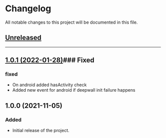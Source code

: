 # Changelog
All notable changes to this project will be documented in this file.

## [Unreleased](https://github.com/Teknasyon-Teknoloji/deepwallkis-react-native-sdk/compare/1.0.0...main)


---


## [1.0.1 (2022-01-28)](https://github.com/Teknasyon-Teknoloji/deepwallkids-react-native-sdk/compare/1.0.0..1.0.1)### Fixed
### fixed
- On android added hasActivity check
- Added new event for android if deepwall init failure happens

## 1.0.0 (2021-11-05)
### Added
- Initial release of the project.
